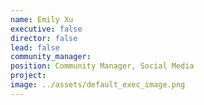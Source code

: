 ```yaml
---
name: Emily Xu
executive: false
director: false
lead: false
community_manager: 
position: Community Manager, Social Media
project:  
image: ../assets/default_exec_image.png
---
```


